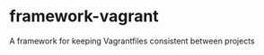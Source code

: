 framework-vagrant
=================

A framework for keeping Vagrantfiles consistent between projects
